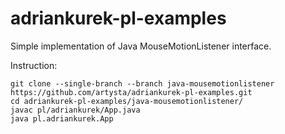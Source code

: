 # adriankurek-pl-examples

Simple implementation of Java MouseMotionListener interface.

Instruction:

```
git clone --single-branch --branch java-mousemotionlistener https://github.com/artysta/adriankurek-pl-examples.git
cd adriankurek-pl-examples/java-mousemotionlistener/
javac pl/adriankurek/App.java
java pl.adriankurek.App
```